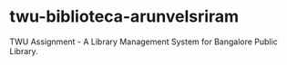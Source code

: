 twu-biblioteca-arunvelsriram
============================

TWU Assignment - A Library Management System for Bangalore Public Library.
